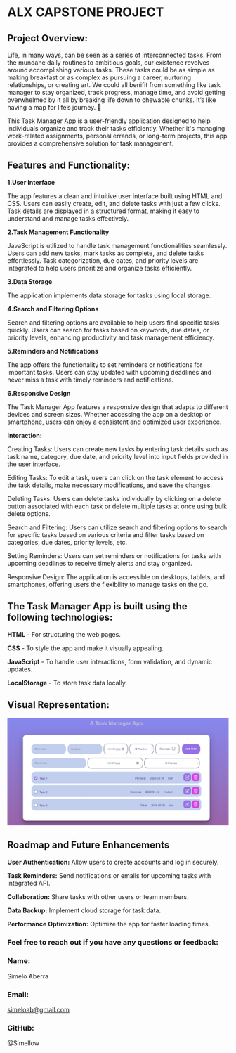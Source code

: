 # ALX CAPSTONE PROJECT


## Project Overview:

Life, in many ways, can be seen as a series of interconnected tasks. From the mundane daily routines to ambitious goals, our existence revolves around accomplishing various tasks. These tasks could be as simple as making breakfast or as complex as pursuing a career, nurturing relationships, or creating art. We could all benifit from something like task manager to stay organized, track progress, manage time, and avoid getting overwhelmed by it all by breaking life down to chewable chunks. It’s like having a map for life’s journey. 🌟

This Task Manager App is a user-friendly application designed to help individuals organize and track their tasks efficiently. Whether it's managing work-related assignments, personal errands, or long-term projects, this app provides a comprehensive solution for task management.


<!-- ## Purpose and Goals:

The primary purpose of this app is to allow users to create, edit, and track tasks seamlessly. 

By using the Task Manager App, users can:

**Add Tasks** - Quickly add new tasks with relevant details such as due dates, priorities, and descriptions.

**Edit Tasks** - Modify existing tasks, update due dates, and mark tasks as completed.

**View Tasks** - Easily view all tasks in a clean and organized interface.

**Delete Tasks** - Remove unwanted tasks or completed tasks.

**Mark as Complete** - Mark complete tasks as complete.

**Filter and Search** - Filter and search tasks by priority level

**Stay Organized** - Keep track of deadlines and stay on top of your responsibilities. -->


## Features and Functionality:

**1.User Interface**

The app features a clean and intuitive user interface built using HTML and CSS.
Users can easily create, edit, and delete tasks with just a few clicks.
Task details are displayed in a structured format, making it easy to understand and manage tasks effectively.

**2.Task Management Functionality**

JavaScript is utilized to handle task management functionalities seamlessly.
Users can add new tasks, mark tasks as complete, and delete tasks effortlessly.
Task categorization, due dates, and priority levels are integrated to help users prioritize and organize tasks efficiently.

**3.Data Storage**

The application implements data storage for tasks using local storage. 

**4.Search and Filtering Options**

Search and filtering options are available to help users find specific tasks quickly.
Users can search for tasks based on keywords, due dates, or priority levels, enhancing productivity and task management efficiency.

**5.Reminders and Notifications**

The app offers the functionality to set reminders or notifications for important tasks.
Users can stay updated with upcoming deadlines and never miss a task with timely reminders and notifications.

**6.Responsive Design**

The Task Manager App features a responsive design that adapts to different devices and screen sizes.
Whether accessing the app on a desktop or smartphone, users can enjoy a consistent and optimized user experience.


**Interaction:**

Creating Tasks: Users can create new tasks by entering task details such as task name, category, due date, and priority level into input fields provided in the user interface.

Editing Tasks: To edit a task, users can click on the task element to access the task details, make necessary modifications, and save the changes.

Deleting Tasks: Users can delete tasks individually by clicking on a delete button associated with each task or delete multiple tasks at once using bulk delete options.

Search and Filtering: Users can utilize search and filtering options to search for specific tasks based on various criteria and filter tasks based on categories, due dates, priority levels, etc.

Setting Reminders: Users can set reminders or notifications for tasks with upcoming deadlines to receive timely alerts and stay organized.

Responsive Design: The application is accessible on desktops, tablets, and smartphones, offering users the flexibility to manage tasks on the go.


## The Task Manager App is built using the following technologies:

**HTML** - For structuring the web pages.

**CSS** - To style the app and make it visually appealing.

**JavaScript** - To handle user interactions, form validation, and dynamic updates.

**LocalStorage** - To store task data locally.


## Visual Representation:

![Task Manager Pic](images/Task%20Manager.jpg)



## Roadmap and Future Enhancements

**User Authentication:** Allow users to create accounts and log in securely.

**Task Reminders:** Send notifications or emails for upcoming tasks with integrated API.

**Collaboration:** Share tasks with other users or team members.

**Data Backup:** Implement cloud storage for task data.

**Performance Optimization:** Optimize the app for faster loading times.







### Feel free to reach out if you have any questions or feedback:

### Name: 
Simelo Aberra
### Email: 
simeloab@gmail.com
### GitHub: 
@Simellow
